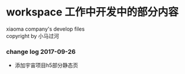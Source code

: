 # workspace 工作中开发中的部分内容

 xiaoma company's develop files <br/>
 copyright by 小马过河

### change log 2017-09-26

* 添加宇宙项目h5部分静态页

